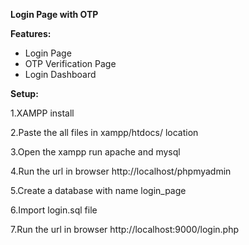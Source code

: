 ﻿**Login Page with OTP**



**Features:**

- Login Page
- OTP Verification Page
- Login Dashboard


**Setup:**

1.XAMPP install

2.Paste the all files in xampp/htdocs/ location

3.Open the xampp run apache and mysql  

4.Run the url in browser http://localhost/phpmyadmin

5.Create a database with name login_page

6.Import login.sql file

7.Run the url in browser http://localhost:9000/login.php







